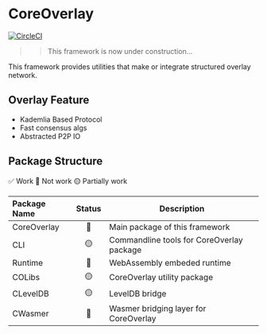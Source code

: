 # CoreOverlay

[![CircleCI](https://dl.circleci.com/status-badge/img/gh/shotastage/CoreOverlay/tree/main.svg?style=svg)](https://dl.circleci.com/status-badge/redirect/gh/shotastage/CoreOverlay/tree/main)

>> This framework is now under construction...

This framework provides utilities that make or integrate structured overlay network.


## Overlay Feature

- Kademlia Based Protocol
- Fast consensus algs
- Abstracted P2P IO


## Package Structure

✅ Work 🔴 Not work 🟡 Partially work

| Package Name | Status |  Description  |
|:-------------|:------:|---------------|
| CoreOverlay  | 🔴     | Main package of this framework |
| CLI          | 🟡     | Commandline tools for CoreOverlay package |
| Runtime      | 🔴     | WebAssembly embeded runtime |
| COLibs       | 🟡     | CoreOverlay utility package    |
| CLevelDB     | 🟡     | LevelDB bridge    |
| CWasmer      | 🔴     | Wasmer bridging layer for CoreOverlay    |

